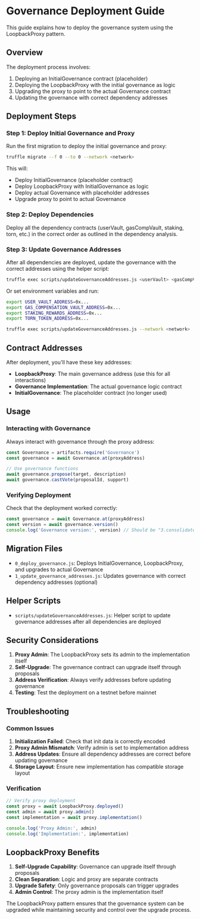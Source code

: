 # Governance Deployment Guide

This guide explains how to deploy the governance system using the LoopbackProxy pattern.

## Overview

The deployment process involves:
1. Deploying an InitialGovernance contract (placeholder)
2. Deploying the LoopbackProxy with the initial governance as logic
3. Upgrading the proxy to point to the actual Governance contract
4. Updating the governance with correct dependency addresses

## Deployment Steps

### Step 1: Deploy Initial Governance and Proxy

Run the first migration to deploy the initial governance and proxy:

```bash
truffle migrate --f 0 --to 0 --network <network>
```

This will:
- Deploy InitialGovernance (placeholder contract)
- Deploy LoopbackProxy with InitialGovernance as logic
- Deploy actual Governance with placeholder addresses
- Upgrade proxy to point to actual Governance

### Step 2: Deploy Dependencies

Deploy all the dependency contracts (userVault, gasCompVault, staking, torn, etc.) in the correct order as outlined in the dependency analysis.

### Step 3: Update Governance Addresses

After all dependencies are deployed, update the governance with the correct addresses using the helper script:

```bash
truffle exec scripts/updateGovernanceAddresses.js <userVault> <gasCompVault> <staking> <tornToken> --network <network>
```

Or set environment variables and run:

```bash
export USER_VAULT_ADDRESS=0x...
export GAS_COMPENSATION_VAULT_ADDRESS=0x...
export STAKING_REWARDS_ADDRESS=0x...
export TORN_TOKEN_ADDRESS=0x...

truffle exec scripts/updateGovernanceAddresses.js --network <network>
```

## Contract Addresses

After deployment, you'll have these key addresses:

- **LoopbackProxy**: The main governance address (use this for all interactions)
- **Governance Implementation**: The actual governance logic contract
- **InitialGovernance**: The placeholder contract (no longer used)

## Usage

### Interacting with Governance

Always interact with governance through the proxy address:

```javascript
const Governance = artifacts.require('Governance')
const governance = await Governance.at(proxyAddress)

// Use governance functions
await governance.propose(target, description)
await governance.castVote(proposalId, support)
```

### Verifying Deployment

Check that the deployment worked correctly:

```javascript
const governance = await Governance.at(proxyAddress)
const version = await governance.version()
console.log('Governance version:', version) // Should be "3.consolidated-governance"
```

## Migration Files

- `0_deploy_governance.js`: Deploys InitialGovernance, LoopbackProxy, and upgrades to actual Governance
- `1_update_governance_addresses.js`: Updates governance with correct dependency addresses (optional)

## Helper Scripts

- `scripts/updateGovernanceAddresses.js`: Helper script to update governance addresses after all dependencies are deployed

## Security Considerations

1. **Proxy Admin**: The LoopbackProxy sets its admin to the implementation itself
2. **Self-Upgrade**: The governance contract can upgrade itself through proposals
3. **Address Verification**: Always verify addresses before updating governance
4. **Testing**: Test the deployment on a testnet before mainnet

## Troubleshooting

### Common Issues

1. **Initialization Failed**: Check that init data is correctly encoded
2. **Proxy Admin Mismatch**: Verify admin is set to implementation address
3. **Address Updates**: Ensure all dependency addresses are correct before updating governance
4. **Storage Layout**: Ensure new implementation has compatible storage layout

### Verification

```javascript
// Verify proxy deployment
const proxy = await LoopbackProxy.deployed()
const admin = await proxy.admin()
const implementation = await proxy.implementation()

console.log('Proxy Admin:', admin)
console.log('Implementation:', implementation)
```

## LoopbackProxy Benefits

1. **Self-Upgrade Capability**: Governance can upgrade itself through proposals
2. **Clean Separation**: Logic and proxy are separate contracts
3. **Upgrade Safety**: Only governance proposals can trigger upgrades
4. **Admin Control**: The proxy admin is the implementation itself

The LoopbackProxy pattern ensures that the governance system can be upgraded while maintaining security and control over the upgrade process. 